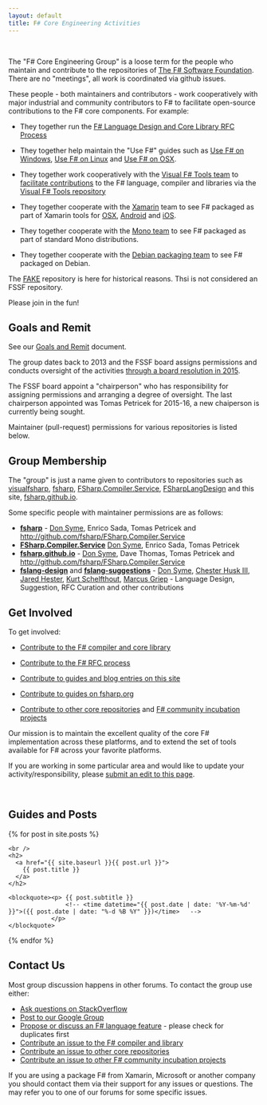 ```yaml
---
layout: default
title: F# Core Engineering Activities
---
```


<br />

The "F# Core Engineering Group" is a loose term for the people who maintain and contribute to the repositories of [The F# Software Foundation](http://fsharp.org). There are no "meetings", all work is coordinated via github issues.

These people - both maintainers and contributors - work cooperatively with major industrial and community contributors to F# to facilitate open-source contributions to the F# core components. For example:

* They together run the [F# Language Design and Core Library RFC Process](http://fsharp.github.io/2016/09/26/fsharp-rfc-process.html)

* They together help maintain the "Use F#" guides such as [Use F# on Windows](http://fsharp.org/use/windows), [Use F# on Linux](http://fsharp.org/use/linux) and [Use F# on OSX](http://fsharp.org/use/mac).

* They together work cooperatively with the [Visual F# Tools team](http://blogs.msdn.com/b/fsharpteam) to 
  [facilitate contributions](http://fsharp.github.io/2014/06/18/fsharp-contributions.html) to
  the F# language, compiler and libraries via the [Visual F# Tools repository](https://github.com/Microsoft/visualfsharp)

* They together cooperate with the [Xamarin](http://xamarin.com) team to see F# packaged as part of Xamarin tools for [OSX](http://fsharp.org/use/mac), 
  [Android](http://fsharp.org/use/android) and [iOS](http://fsharp.org/use/ios).

* They together cooperate with the [Mono team](http://www.mono-project.com/) to see F# packaged as part of standard Mono distributions.

* They together cooperate with the [Debian packaging team](http://packages.qa.debian.org/f/fsharp.html) to see F# packaged on Debian.

The  [FAKE](http://github.com/fsharp/FAKE) repository is here for historical reasons. Thsi is not considered an FSSF repository.

Please join in the fun!


## Goals and Remit

See  our [Goals and Remit](http://fsharp.github.io/2013/07/09/group-remit.html) document.

The group dates back to 2013 and the FSSF board assigns permissions and conducts oversight of the activities [through a board resolution in 2015](http://foundation.fsharp.org/core_engineering_wg).  

The FSSF board appoint a "chairperson" who has responsibility for assigning permissions and arranging a degree of oversight. The last chairperson appointed was Tomas Petricek for 2015-16, a new chaiperson is currently being sought.

Maintainer (pull-request) permissions for various repositories is listed below.

##  Group Membership

The "group" is just a name given to contributors to repositories such as [visualfsharp](http://github.com/Microsoft/visualfsharp),  [fsharp](http://github.com/fsharp/fsharp), [FSharp.Compiler.Service](http://github.com/fsharp/FSharp.Compiler.Service), [FSharpLangDesign](http://github.com/fsharp/FSharpLangDesign) and this site, [fsharp.github.io](http://github.com/fsharp/fsharp.github.io).  

Some specific people with maintainer permissions are as follows:

* [**fsharp**](http://github.com/fsharp/fsharp) - [Don Syme](https://github.com/dsyme/), Enrico Sada, Tomas Petricek  and http://github.com/fsharp/FSharp.Compiler.Service
* [**FSharp.Compiler.Service**](http://github.com/fsharp/FSharp.Compiler.Service) [Don Syme](https://github.com/dsyme/), Enrico Sada, Tomas Petricek
* [**fsharp.github.io**](http://github.com/fsharp/fsharp.github.io) - [Don Syme](https://github.com/dsyme/), Dave Thomas, Tomas Petricek  and http://github.com/fsharp/FSharp.Compiler.Service
* [**fslang-design**](http://github.com/fsharp/fslang-design) and [**fslang-suggestions**](http://github.com/fsharp/fslang-suggestions) -  [Don Syme](https://github.com/dsyme/), [Chester Husk III](https://github.com/baronfel/), [Jared Hester](https://github.com/cloudRoutine), [Kurt Schelfthout](https://github.com/kurtschelfthout), [Marcus Griep](https://github.com/neoeinstein) - Language Design, Suggestion, RFC Curation and other contributions

## Get Involved 


To get involved:

* [Contribute to the F# compiler and core library](http://fsharp.github.io/2014/06/18/fsharp-contributions.html)

* [Contribute to the F# RFC process](http://fsharp.github.io/2016/09/26/fsharp-rfc-process.html)

* [Contribute to guides and blog entries on this site](https://github.com/fsharp/fsharp.github.io/tree/master/_posts)

* [Contribute to guides on fsharp.org](https://github.com/fsharp/fsfoundation/tree/gh-pages/guides)

* [Contribute to other core repositories](http://github.com/fsharp) and [F# community incubation projects](http://github.com/fsprojects)

Our mission is to maintain the excellent quality of the core F# implementation across these platforms,
and to extend the set of tools available for F# across your favorite platforms.

If you are working in some particular area and would like to update your activity/responsibility, please [submit an edit to this page](https://github.com/fsharp/fsharp.github.io/edit/master/index.md).

<a id="bloglist" > &nbsp; </a>
<br />

## Guides and Posts


<div>
{% for post in site.posts %}

    <br />
    <h2>
      <a href="{{ site.baseurl }}{{ post.url }}">
        {{ post.title }} 
      </a> 
    </h2>

    <blockquote><p> {{ post.subtitle }} 
                    <!-- <time datetime="{{ post.date | date: '%Y-%m-%d' }}">({{ post.date | date: "%-d %B %Y" }})</time>   -->
                </p>
    </blockquote>

{% endfor %}

</div>

##  Contact Us

Most group discussion happens in other forums. To contact the group use either:

* [Ask questions on StackOverflow](http://stackoverflow.com/tags/f%23/info)
* [Post to our Google Group](http://groups.google.com/group/fsharp-opensource)
* [Propose or discuss an F# language feature](https://github.com/fsharp/fslang-suggestions) - please check for duplicates first
* [Contribute an issue to the F# compiler and library](http://fsharp.github.io/2014/06/18/fsharp-contributions.html)
* [Contribute an issue to other core repositories](http://github.com/fsharp)
* [Contribute an issue to other F# community incubation projects](http://github.com/fsprojects)

If you are using a package F# from Xamarin, Microsoft or another company you should contact them via their support for any issues or questions. The may refer you to one of our forums for some specific issues.
